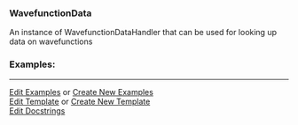 ### <a id="McUtils.Data.WavefunctionData.WavefunctionData">WavefunctionData</a>
An instance of WavefunctionDataHandler that can be used for looking up data on wavefunctions

### Examples:


___

[Edit Examples](https://github.com/McCoyGroup/References/edit/gh-pages/Documentation/examples/McUtils/Data/WavefunctionData/WavefunctionData.md) or 
[Create New Examples](https://github.com/McCoyGroup/References/new/gh-pages/?filename=Documentation/examples/McUtils/Data/WavefunctionData/WavefunctionData.md) <br/>
[Edit Template](https://github.com/McCoyGroup/References/edit/gh-pages/Documentation/templates/McUtils/Data/WavefunctionData/WavefunctionData.md) or 
[Create New Template](https://github.com/McCoyGroup/References/new/gh-pages/?filename=Documentation/templates/McUtils/Data/WavefunctionData/WavefunctionData.md) <br/>
[Edit Docstrings](https://github.com/McCoyGroup/McUtils/edit/master/Data/WavefunctionData/WavefunctionData/__init__.py?message=Update%20Docs)

